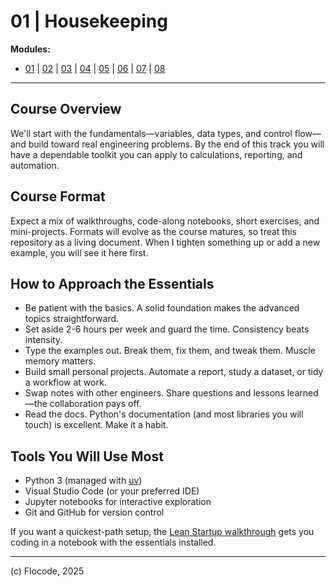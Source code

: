 # 01 | Housekeeping

**Modules:** 
- [01](01-housekeeping.md) | [02](02-python-the-language.md) | [03](03-your-engineering-system.md) | [04](04-jupyter-notebooks-101.md) | [05](05-basic-syntax.md) | [06](06-data-structures.md) | [07](07-control-flow.md) | [08](08-functions.md)

---

## Course Overview

We'll start with the fundamentals—variables, data types, and control flow—and build toward real engineering problems. By the end of this track you will have a dependable toolkit you can apply to calculations, reporting, and automation.

## Course Format

Expect a mix of walkthroughs, code-along notebooks, short exercises, and mini-projects. Formats will evolve as the course matures, so treat this repository as a living document. When I tighten something up or add a new example, you will see it here first.

## How to Approach the Essentials

- Be patient with the basics. A solid foundation makes the advanced topics straightforward.
- Set aside 2-6 hours per week and guard the time. Consistency beats intensity.
- Type the examples out. Break them, fix them, and tweak them. Muscle memory matters.
- Build small personal projects. Automate a report, study a dataset, or tidy a workflow at work.
- Swap notes with other engineers. Share questions and lessons learned—the collaboration pays off.
- Read the docs. Python's documentation (and most libraries you will touch) is excellent. Make it a habit.

## Tools You Will Use Most

- Python 3 (managed with [uv](https://docs.astral.sh/uv/))
- Visual Studio Code (or your preferred IDE)
- Jupyter notebooks for interactive exploration
- Git and GitHub for version control

If you want a quickest-path setup, the [Lean Startup walkthrough](python-for-engineers-lean-startup.md) gets you coding in a notebook with the essentials installed.

---

(c) Flocode, 2025
